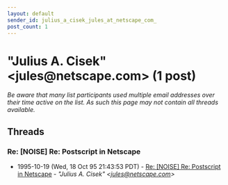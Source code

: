 ```yaml
---
layout: default
sender_id: julius_a_cisek_jules_at_netscape_com_
post_count: 1
---
```


# "Julius A. Cisek" <jules<span>@</span>netscape.com> (1 post)

_Be aware that many list participants used multiple email addresses over their time active on the list. As such this page may not contain all threads available._

## Threads

### Re: [NOISE] Re: Postscript in Netscape
+ 1995-10-19 (Wed, 18 Oct 95 21:43:53 PDT) - [Re: [NOISE] Re: Postscript in Netscape](/archive/1995/10/c7ba7e5f255a40b190056d7ea4ce2fdb7690697a2fefe5041b08e9d075b42262) - _"Julius A. Cisek" \<jules@netscape.com\>_

